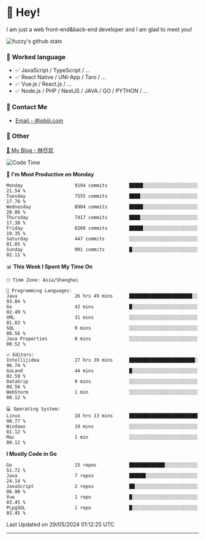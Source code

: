 # 👋 Hey!

I am just a web front-end&back-end developer and I am glad to meet you!

![fuzzy's github stats](https://github-readme-stats.vercel.app/api?username=JaydenForYou&&show_icons=true&&title_color=1abc9c&&icon_color=1abc9c)


### 📝 Worked language

- ✅ JavaScript / TypeScript / ...
- ✅ React Native / UNI-App / Taro / ...
- ✅ Vue.js / React.js / ...
- ✅ Node.js / PHP / NestJS / JAVA / GO / PYTHON / ...

### 📮 Contact Me

- [Email - i#iobiji.com](mailto:i@iobiji.com)


### 🤪 Other

[📌 My Blog - 林尽欢](https://iobiji.com)

<!--START_SECTION:waka-->
![Code Time](http://img.shields.io/badge/Code%20Time-629%20hrs%2040%20mins-blue)

📅 **I'm Most Productive on Monday** 

```text
Monday                   9194 commits        █████░░░░░░░░░░░░░░░░░░░░   21.54 % 
Tuesday                  7555 commits        ████░░░░░░░░░░░░░░░░░░░░░   17.70 % 
Wednesday                8904 commits        █████░░░░░░░░░░░░░░░░░░░░   20.86 % 
Thursday                 7417 commits        ████░░░░░░░░░░░░░░░░░░░░░   17.38 % 
Friday                   8260 commits        █████░░░░░░░░░░░░░░░░░░░░   19.35 % 
Saturday                 447 commits         ░░░░░░░░░░░░░░░░░░░░░░░░░   01.05 % 
Sunday                   901 commits         █░░░░░░░░░░░░░░░░░░░░░░░░   02.11 % 
```


📊 **This Week I Spent My Time On** 

```text
🕑︎ Time Zone: Asia/Shanghai

💬 Programming Languages: 
Java                     26 hrs 49 mins      ███████████████████████░░   93.84 % 
Go                       42 mins             █░░░░░░░░░░░░░░░░░░░░░░░░   02.49 % 
XML                      31 mins             ░░░░░░░░░░░░░░░░░░░░░░░░░   01.83 % 
SQL                      9 mins              ░░░░░░░░░░░░░░░░░░░░░░░░░   00.56 % 
Java Properties          8 mins              ░░░░░░░░░░░░░░░░░░░░░░░░░   00.52 % 

🔥 Editors: 
Intellijidea             27 hrs 39 mins      ████████████████████████░   96.74 % 
GoLand                   44 mins             █░░░░░░░░░░░░░░░░░░░░░░░░   02.59 % 
DataGrip                 9 mins              ░░░░░░░░░░░░░░░░░░░░░░░░░   00.56 % 
WebStorm                 1 min               ░░░░░░░░░░░░░░░░░░░░░░░░░   00.12 % 

💻 Operating System: 
Linux                    28 hrs 13 mins      █████████████████████████   98.77 % 
Windows                  19 mins             ░░░░░░░░░░░░░░░░░░░░░░░░░   01.12 % 
Mac                      1 min               ░░░░░░░░░░░░░░░░░░░░░░░░░   00.12 % 
```

**I Mostly Code in Go** 

```text
Go                       15 repos            █████████████░░░░░░░░░░░░   51.72 % 
Java                     7 repos             ██████░░░░░░░░░░░░░░░░░░░   24.14 % 
JavaScript               2 repos             ██░░░░░░░░░░░░░░░░░░░░░░░   06.90 % 
Vue                      1 repo              █░░░░░░░░░░░░░░░░░░░░░░░░   03.45 % 
PLpgSQL                  1 repo              █░░░░░░░░░░░░░░░░░░░░░░░░   03.45 % 
```




 Last Updated on 29/05/2024 01:12:25 UTC
<!--END_SECTION:waka-->
---
